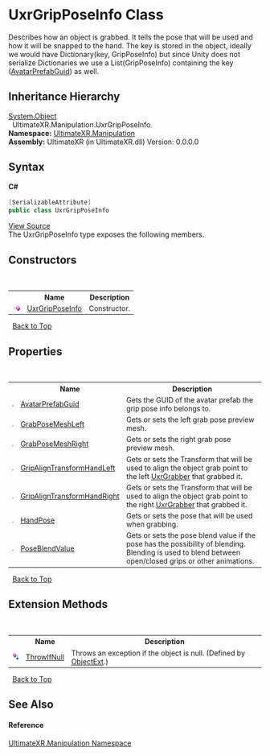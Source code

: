 # UxrGripPoseInfo Class
 

Describes how an object is grabbed. It tells the pose that will be used and how it will be snapped to the hand. The key is stored in the object, ideally we would have Dictionary(key, GripPoseInfo) but since Unity does not serialize Dictionaries we use a List(GripPoseInfo) containing the key (<a href="P_UltimateXR_Manipulation_UxrGripPoseInfo_AvatarPrefabGuid">AvatarPrefabGuid</a>) as well.


## Inheritance Hierarchy
<a href="https://docs.microsoft.com/dotnet/api/system.object" target="_blank" rel="noopener noreferrer">System.Object</a><br />&nbsp;&nbsp;UltimateXR.Manipulation.UxrGripPoseInfo<br />
**Namespace:**&nbsp;<a href="N_UltimateXR_Manipulation">UltimateXR.Manipulation</a><br />**Assembly:**&nbsp;UltimateXR (in UltimateXR.dll) Version: 0.0.0.0

## Syntax

**C#**<br />
``` C#
[SerializableAttribute]
public class UxrGripPoseInfo
```

<a href="UltimateXR/Scripts/Manipulation/UxrGripPoseInfo.cs" rel="noopener noreferrer" title="View the source code">View Source</a><br />
The UxrGripPoseInfo type exposes the following members.


## Constructors
&nbsp;<table><tr><th></th><th>Name</th><th>Description</th></tr><tr><td>![Public method](media/pubmethod.gif "Public method")</td><td><a href="M_UltimateXR_Manipulation_UxrGripPoseInfo__ctor">UxrGripPoseInfo</a></td><td>
Constructor.</td></tr></table>&nbsp;
<a href="#uxrgripposeinfo-class">Back to Top</a>

## Properties
&nbsp;<table><tr><th></th><th>Name</th><th>Description</th></tr><tr><td>![Public property](media/pubproperty.gif "Public property")</td><td><a href="P_UltimateXR_Manipulation_UxrGripPoseInfo_AvatarPrefabGuid">AvatarPrefabGuid</a></td><td>
Gets the GUID of the avatar prefab the grip pose info belongs to.</td></tr><tr><td>![Public property](media/pubproperty.gif "Public property")</td><td><a href="P_UltimateXR_Manipulation_UxrGripPoseInfo_GrabPoseMeshLeft">GrabPoseMeshLeft</a></td><td>
Gets or sets the left grab pose preview mesh.</td></tr><tr><td>![Public property](media/pubproperty.gif "Public property")</td><td><a href="P_UltimateXR_Manipulation_UxrGripPoseInfo_GrabPoseMeshRight">GrabPoseMeshRight</a></td><td>
Gets or sets the right grab pose preview mesh.</td></tr><tr><td>![Public property](media/pubproperty.gif "Public property")</td><td><a href="P_UltimateXR_Manipulation_UxrGripPoseInfo_GripAlignTransformHandLeft">GripAlignTransformHandLeft</a></td><td>
Gets or sets the Transform that will be used to align the object grab point to the left <a href="T_UltimateXR_Manipulation_UxrGrabber">UxrGrabber</a> that grabbed it.</td></tr><tr><td>![Public property](media/pubproperty.gif "Public property")</td><td><a href="P_UltimateXR_Manipulation_UxrGripPoseInfo_GripAlignTransformHandRight">GripAlignTransformHandRight</a></td><td>
Gets or sets the Transform that will be used to align the object grab point to the right <a href="T_UltimateXR_Manipulation_UxrGrabber">UxrGrabber</a> that grabbed it.</td></tr><tr><td>![Public property](media/pubproperty.gif "Public property")</td><td><a href="P_UltimateXR_Manipulation_UxrGripPoseInfo_HandPose">HandPose</a></td><td>
Gets or sets the pose that will be used when grabbing.</td></tr><tr><td>![Public property](media/pubproperty.gif "Public property")</td><td><a href="P_UltimateXR_Manipulation_UxrGripPoseInfo_PoseBlendValue">PoseBlendValue</a></td><td>
Gets or sets the pose blend value if the pose has the possibility of blending. Blending is used to blend between open/closed grips or other animations.</td></tr></table>&nbsp;
<a href="#uxrgripposeinfo-class">Back to Top</a>

## Extension Methods
&nbsp;<table><tr><th></th><th>Name</th><th>Description</th></tr><tr><td>![Public Extension Method](media/pubextension.gif "Public Extension Method")</td><td><a href="M_UltimateXR_Extensions_System_ObjectExt_ThrowIfNull">ThrowIfNull</a></td><td>
Throws an exception if the object is null.
 (Defined by <a href="T_UltimateXR_Extensions_System_ObjectExt">ObjectExt</a>.)</td></tr></table>&nbsp;
<a href="#uxrgripposeinfo-class">Back to Top</a>

## See Also


#### Reference
<a href="N_UltimateXR_Manipulation">UltimateXR.Manipulation Namespace</a><br />